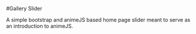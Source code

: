 #Gallery Slider

A simple bootstrap and animeJS based home page slider meant to serve as an introduction to animeJS.
